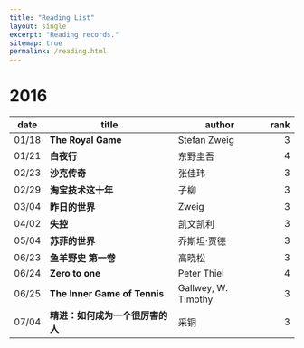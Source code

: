 ```yaml
---
title: "Reading List"
layout: single
excerpt: "Reading records."
sitemap: true
permalink: /reading.html
---
```


# 2016

|date    |title             |author      |rank |
|--------|------------------|------------|----:|
|01/18   |**The Royal Game**|Stefan Zweig|3    |
|01/21   |**白夜行**        |东野圭吾    |4    |
|02/23   |**沙克传奇**      |张佳玮      |3    |
|02/29   |**淘宝技术这十年**|子柳        |3    |
|03/04   |**昨日的世界**    |Zweig       |3    |
|04/02   |**失控**        |凯文凯利       |3    |
|05/04   |**苏菲的世界**        |乔斯坦·贾德       |3    |
|06/23   |**鱼羊野史 第一卷**        |高晓松       |3    |
|06/24   |**Zero to one**        |Peter Thiel       |4    |
|06/25   |**The Inner Game of Tennis**        |Gallwey, W. Timothy       |3    |
|07/04   |**精进：如何成为一个很厉害的人**        |采铜       |3    |
